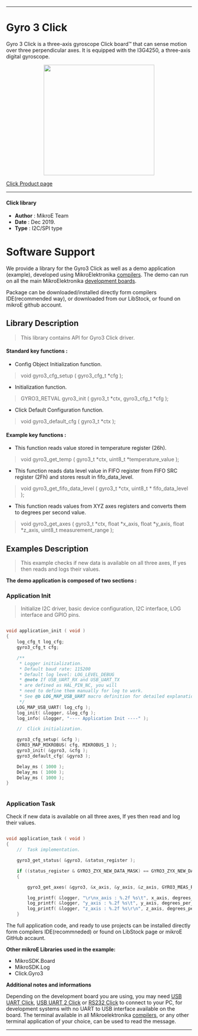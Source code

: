 

---
# Gyro 3 Click

Gyro 3 Click is a three-axis gyroscope Click board™ that can sense motion over three perpendicular axes. It is equipped with the I3G4250, a three-axis digital gyroscope. 

<p align="center">
  <img src="https://download.mikroe.com/images/click_for_ide/gyro3_click.png" height=300px>
</p>

[Click Product page](https://www.mikroe.com/gyro-3-click)

---


#### Click library 

- **Author**        : MikroE Team
- **Date**          : Dec 2019.
- **Type**          : I2C/SPI type


# Software Support

We provide a library for the Gyro3 Click 
as well as a demo application (example), developed using MikroElektronika 
[compilers](https://shop.mikroe.com/compilers). 
The demo can run on all the main MikroElektronika [development boards](https://shop.mikroe.com/development-boards).

Package can be downloaded/installed directly form compilers IDE(recommended way), or downloaded from our LibStock, or found on mikroE github account. 

## Library Description

> This library contains API for Gyro3 Click driver.

#### Standard key functions :

- Config Object Initialization function.
> void gyro3_cfg_setup ( gyro3_cfg_t *cfg ); 
 
- Initialization function.
> GYRO3_RETVAL gyro3_init ( gyro3_t *ctx, gyro3_cfg_t *cfg );

- Click Default Configuration function.
> void gyro3_default_cfg ( gyro3_t *ctx );


#### Example key functions :

- This function reads value stored in temperature register (26h).
> void gyro3_get_temp ( gyro3_t *ctx, uint8_t *temperature_value );

- This function reads data level value in FIFO register from FIFO SRC register (2Fh) and stores result in fifo_data_level.
> void gyro3_get_fifo_data_level ( gyro3_t *ctx, uint8_t * fifo_data_level );

- This function reads values from XYZ axes registers and converts them to degrees per second value.
> void gyro3_get_axes ( gyro3_t *ctx, float *x_axis, float *y_axis, float *z_axis, uint8_t measurement_range );




## Examples Description

> This example checks if new data is available on all three axes, If yes then reads and logs their values.

**The demo application is composed of two sections :**

### Application Init 

> Initialize I2C driver, basic device configuration, I2C interface, LOG interface and GPIO pins.

```c

void application_init ( void )
{
    log_cfg_t log_cfg;
    gyro3_cfg_t cfg;

    /** 
     * Logger initialization.
     * Default baud rate: 115200
     * Default log level: LOG_LEVEL_DEBUG
     * @note If USB_UART_RX and USB_UART_TX 
     * are defined as HAL_PIN_NC, you will 
     * need to define them manually for log to work. 
     * See @b LOG_MAP_USB_UART macro definition for detailed explanation.
     */
    LOG_MAP_USB_UART( log_cfg );
    log_init( &logger, &log_cfg );
    log_info( &logger, "---- Application Init ----" );

    //  Click initialization.

    gyro3_cfg_setup( &cfg );
    GYRO3_MAP_MIKROBUS( cfg, MIKROBUS_1 );
    gyro3_init( &gyro3, &cfg );
    gyro3_default_cfg( &gyro3 );

    Delay_ms ( 1000 );
    Delay_ms ( 1000 );
    Delay_ms ( 1000 );
}
  
```

### Application Task

Check if new data is available on all three axes, If yes then read and log their values.

```c

void application_task ( void )
{
    //  Task implementation.

    gyro3_get_status( &gyro3, &status_register );

    if ((status_register & GYRO3_ZYX_NEW_DATA_MASK) == GYRO3_ZYX_NEW_DATA_MASK)
    {

        gyro3_get_axes( &gyro3, &x_axis, &y_axis, &z_axis, GYRO3_MEAS_RANGE_2000 );

        log_printf( &logger, "\r\nx_axis : %.2f %s\t", x_axis, degrees_per_second );
        log_printf( &logger, "y_axis : %.2f %s\t", y_axis, degrees_per_second );
        log_printf( &logger, "z_axis : %.2f %s\r\n", z_axis, degrees_per_second );      
    } 

```


The full application code, and ready to use projects can be  installed directly form compilers IDE(recommneded) or found on LibStock page or mikroE GitHub accaunt.

**Other mikroE Libraries used in the example:** 

- MikroSDK.Board
- MikroSDK.Log
- Click.Gyro3

**Additional notes and informations**

Depending on the development board you are using, you may need 
[USB UART Click](https://shop.mikroe.com/usb-uart-click), 
[USB UART 2 Click](https://shop.mikroe.com/usb-uart-2-click) or 
[RS232 Click](https://shop.mikroe.com/rs232-click) to connect to your PC, for 
development systems with no UART to USB interface available on the board. The 
terminal available in all Mikroelektronika 
[compilers](https://shop.mikroe.com/compilers), or any other terminal application 
of your choice, can be used to read the message.



---
